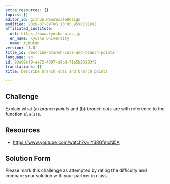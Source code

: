 ```yaml
---
extra_resources: {}
topics: []
editor_id: github.NanoScaleDesign
modified: 2020-07-09T06:13:05.959019169Z
affiliated_institute:
  url: https://www.kyushu-u.ac.jp
  en_name: Kyushu University
  name: 九州大学
version: '1.0'
title_id: describe-branch-cuts-and-branch-points
language: en
id: 83e99bf0-ea72-4007-a9bd-71e5b20203f2
translations: {}
title: Describe branch cuts and branch points

---
```


## Challenge
Explain what (a) *branch points* and (b) *branch cuts* are with reference to the function `$ln(z)$`.

## Resources
- https://www.youtube.com/watch?v=lY38GfmcN5A

## Solution Form
Please mark this challenge as attempted by rating the difficulty and compare your solution with your partner in class.